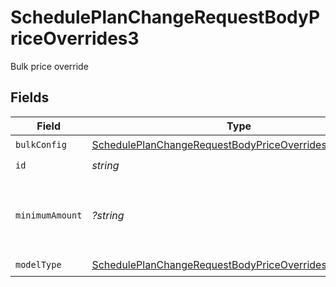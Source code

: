 # SchedulePlanChangeRequestBodyPriceOverrides3

Bulk price override


## Fields

| Field                                                                                                                                       | Type                                                                                                                                        | Required                                                                                                                                    | Description                                                                                                                                 | Example                                                                                                                                     |
| ------------------------------------------------------------------------------------------------------------------------------------------- | ------------------------------------------------------------------------------------------------------------------------------------------- | ------------------------------------------------------------------------------------------------------------------------------------------- | ------------------------------------------------------------------------------------------------------------------------------------------- | ------------------------------------------------------------------------------------------------------------------------------------------- |
| `bulkConfig`                                                                                                                                | [SchedulePlanChangeRequestBodyPriceOverrides3BulkConfig](../../models/operations/SchedulePlanChangeRequestBodyPriceOverrides3BulkConfig.md) | :heavy_check_mark:                                                                                                                          | N/A                                                                                                                                         |                                                                                                                                             |
| `id`                                                                                                                                        | *string*                                                                                                                                    | :heavy_check_mark:                                                                                                                          | N/A                                                                                                                                         |                                                                                                                                             |
| `minimumAmount`                                                                                                                             | *?string*                                                                                                                                   | :heavy_minus_sign:                                                                                                                          | The subscription's override minimum amount for this price.                                                                                  | 1.23                                                                                                                                        |
| `modelType`                                                                                                                                 | [SchedulePlanChangeRequestBodyPriceOverrides3ModelType](../../models/operations/SchedulePlanChangeRequestBodyPriceOverrides3ModelType.md)   | :heavy_check_mark:                                                                                                                          | N/A                                                                                                                                         | bulk                                                                                                                                        |